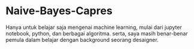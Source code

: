 # Naive-Bayes-Capres
Hanya untuk belajar saja mengenai machine learning, mulai dari jupyter notebook, python, dan berbagai algoritma. serta, saya masih benar-benar pemula dalam belajar dengan background seorang desaigner.
